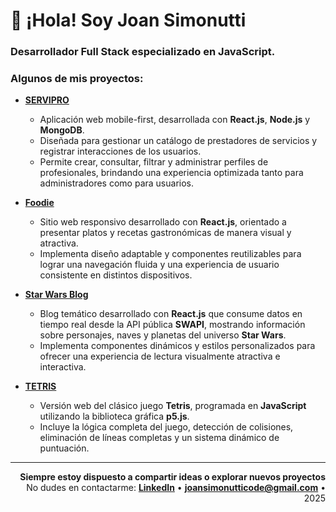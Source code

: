 <!-- 🌌 Joan Simonutti's GitHub README 👋 👾 🖖
sadsaddsadsadawdwadawdawda
# 👾 Hi! I'm Izmael
I'm a web developer with passion to procedural graphics and animated stuff<br>Currently working at [Variant Group](https://variant.net/) as a full-stack developer

Follow me on [my twitter](https://twitter.com/izmaelmag) and [Instagram](https://www.instagram.com/izmaelmag/)

### Experience
[🌎 Variant.net](https://variant.net) – Full-stack SaaS development<br>
[📄 Resume.io](https://resume.io) – PDF and DOCX documents development, Node.js microservices, UI/UX<br>
[🍆 Pure.app](https://pure.app/) – Frontend, UI Kits, Adaptivity, Performance, Analytics<br>
[🎨 CodeCode](https://codecode.ru/) – UI/UX, Websites and services based on Node.js and websockets<br>
[💅 GreatSimple](https://greatsimple.io/) – Design systems and UI Kits, sketch to html/css<br>
[🐦 Dev Seagulls](https://www.instagram.com/dev_seagulls/) – Founded IT community in Makhachkala<br>

👨‍💻 A lot of random web design and frontend freelance since 2013<br>

- 💼 [LinkedIn](https://www.linkedin.com/in/joansimonutti/)  
- ✉️ joansimonutticode@gmail.com
- [**Buscabombas**](https://buscabombas.vercel.app/) – Juego de lógica interactivo desarrollado con HTML, CSS y JavaScript.

<div align="start">
  
# 👋 ¡Bienvenido!
</div>
  
Mi nombre es **Joan Simonutti**.  
Soy **Desarrollador Full Stack** con experiencia en **JavaScript** y **Python**.

### Algunos de mis proyectos:

- **[App-Servicios](https://app-servicios.vercel.app/)**
  - Aplicación full stack, **mobile-first**, diseñada para gestionar un catálogo de prestadores de servicios y registrar interacciones de usuarios.
  - Desarrollada con **React.js**, **Node.js** y **MongoDB**, permite crear, consultar, filtrar y administrar perfiles de profesionales, ofreciendo una experiencia optimizada tanto para administradores como para usuarios.
 
- **[Foodie](https://page-01-navy.vercel.app/)**
  - Sitio web responsivo desarrollado con **React.js**, orientado a presentar platos y recetas gastronómicas de manera visual y atractiva.
  - Implementa diseño adaptable y componentes reutilizables para lograr una navegación fluida y una experiencia de usuario consistente en distintos dispositivos.
 
- **[Star Wars Blog](https://star-wars-blog-navy.vercel.app/)**
  - Blog temático desarrollado con **React.js** que consume datos en tiempo real desde la API pública **SWAPI** para mostrar información sobre personajes, naves y planetas del universo **Star Wars**.
  - Implementa componentes dinámicos y estilos personalizados para ofrecer una experiencia de lectura visualmente atractiva e interactiva.
 

- **[TETRIS](https://tetris-javascript-flame.vercel.app/)**
  - Versión web del clásico juego **Tetris**, programada en **JavaScript** utilizando la **biblioteca gráfica p5.js**.
  - Incluye la lógica completa del juego, detección de colisiones, identificación y eliminación de líneas completas, y un sistema de puntuación dinámico.
 
 # 👋 ¡Bienvenido!

**Mi nombre es Joan Simonutti**.  
**Soy Desarrollador Full Stack con experiencia en JavaScript y Python**.

### **Algunos de mis proyectos:**

- **[SERVIPRO](https://servipro-es.vercel.app/)**  
  Aplicación web responsiva (para moviles y escritorio), desarrollada con **React.js**, **Node.js** y **MongoDB**.<br>Diseñada para gestionar un catálogo de prestadores de servicios y registrar las interacciones de los usuarios. Permite crear, consultar, filtrar y administrar perfiles de profesionales, ofreciendo una experiencia optimizada tanto para administradores como para usuarios.

- **[Foodie](https://page-01-navy.vercel.app/)**  
  Sitio web responsivo desarrollado con **React.js**, orientado a presentar platos y recetas gastronómicas de manera visual y atractiva.  
  Implementa diseño adaptable y componentes reutilizables para lograr una navegación fluida y una experiencia de usuario consistente en distintos dispositivos.

- **[Star Wars Blog](https://star-wars-blog-navy.vercel.app/)**  
  Blog temático desarrollado con **React.js** que consume datos en tiempo real desde la API pública **SWAPI** para mostrar información sobre personajes, naves y planetas del universo **Star Wars**.  
  Implementa componentes dinámicos y estilos personalizados para ofrecer una experiencia de lectura visualmente atractiva e interactiva.

- **[TETRIS](https://tetris-javascript-flame.vercel.app/)**  
  Versión web del clásico juego **Tetris**, programado en **JavaScript** utilizando la biblioteca gráfica **p5.js**.  
  Incluye la lógica completa del juego, detección de colisiones, identificación y eliminación de líneas completas, y un sistema de puntuación dinámico.

---

<div align="end">
  
**Siempre estoy dispuesto a compartir ideas o explorar nuevos proyectos** <br>
No dudes en contactarme: **[LinkedIn](https://www.linkedin.com/in/joansimonutti/)**  •  **joansimonutticode@gmail.com** • 2025

</div>

### Desarrollador Full Stack especializado en JavaScript y Python.
- **Apasionado por construir aplicaciones web modernas, escalables y de alta calidad.**
-->
# 👾 ¡Hola! Soy Joan Simonutti

### Desarrollador Full Stack especializado en JavaScript.

### Algunos de mis proyectos:

- **[SERVIPRO](https://servipro-es.vercel.app/)**  
  - Aplicación web mobile-first, desarrollada con **React.js**, **Node.js** y **MongoDB**.
  - Diseñada para gestionar un catálogo de prestadores de servicios y registrar interacciones de los usuarios.
  - Permite crear, consultar, filtrar y administrar perfiles de profesionales, brindando una experiencia optimizada tanto para administradores como para usuarios.

- **[Foodie](https://page-01-navy.vercel.app/)**  
  - Sitio web responsivo desarrollado con **React.js**, orientado a presentar platos y recetas gastronómicas de manera visual y atractiva.
  - Implementa diseño adaptable y componentes reutilizables para lograr una navegación fluida y una experiencia de usuario consistente en distintos dispositivos.

- **[Star Wars Blog](https://star-wars-blog-navy.vercel.app/)**  
  - Blog temático desarrollado con **React.js** que consume datos en tiempo real desde la API pública **SWAPI**, mostrando información sobre personajes, naves y planetas del universo **Star Wars**.
  - Implementa componentes dinámicos y estilos personalizados para ofrecer una experiencia de lectura visualmente atractiva e interactiva.

- **[TETRIS](https://tetris-javascript-flame.vercel.app/)**  
  - Versión web del clásico juego **Tetris**, programada en **JavaScript** utilizando la biblioteca gráfica **p5.js**.
  - Incluye la lógica completa del juego, detección de colisiones, eliminación de líneas completas y un sistema dinámico de puntuación.

---
<div align="end">
  
**Siempre estoy dispuesto a compartir ideas o explorar nuevos proyectos** <br>
No dudes en contactarme: **[LinkedIn](https://www.linkedin.com/in/joansimonutti/)**  •  **joansimonutticode@gmail.com** • 2025

</div>


<!-- Decoración opcional tipo ASCII

✨ *"Impulsado por la pasión de crear, aprender y superarme continuamente."*

- [**Agenda de Contactos**](https://agenda-de-contactos-seven.vercel.app/)<br>Agenda digital diseñada con React.

 -->
<!-- Podés agregar emojis, arte ASCII o dejarlo minimalista -->
<!--<img src="https://camo.githubusercontent.com/525201e24fcf0d7d87f167b8f972bf33242f0588d8bb426b7df5e2911bcc609a/68747470733a2f2f7777772e616e696d61746564696d616765732e6f72672f646174612f6d656469612f3536322f616e696d617465642d6c696e652d696d6167652d303138342e676966" alt="Barra" width="100%" /> -->

<!--<img src="https://user-images.githubusercontent.com/74038190/212257468-1e9a91f1-b626-4baa-b15d-5c385dfa7ed2.gif" alt="github" width="42"/> <img src="https://user-images.githubusercontent.com/74038190/212284158-e840e285-664b-44d7-b79b-e264b5e54825.gif" alt="pacman" width="58%"/> <img src="https://user-images.githubusercontent.com/74038190/212257454-16e3712e-945a-4ca2-b238-408ad0bf87e6.gif" alt="JS" width="42"/> <img src="https://user-images.githubusercontent.com/74038190/212257472-08e52665-c503-4bd9-aa20-f5a4dae769b5.gif" alt="python" width="42"/> -->

 <!-- <strong>
    JavaScript · TypeScript · React · Node.js · HTML · CSS · Bootstrap <br/>
    Python · Flask · Django · SQL · SQLAlchemy · APIs REST · Postman · Jest · Git · GitHub
  </strong> -->
  <!-- <a href="https://pizzagram-mauve.vercel.app/">🍕 Pizzagram</a> — HTML y CSS puro, sin utilizar JavaScript ni frameworks. 
### <div align="start">👋 ¡Hey! Soy Joan, Desarrollador Full Stack enfocado en JavaScript y Python</div>
---
### <div align="start">Algunos de mis proyectos:</div>

<div align="start">

### <a href="https://page-01-navy.vercel.app/"> - Foodie</a> — Página web responsiva utilizando React.<br/>
### <a href="https://star-wars-blog-navy.vercel.app/"> - Star Wars Blog</a> — Blog de Star Wars usando React y la API "SWAPI".<br/>
### <a href="https://agenda-de-contactos-seven.vercel.app/"> - Agenda de Contactos</a> — Agenda de Contactos utilizando React.

</div>

---

<div align="start">

### Si estás trabajando en algo emocionante y necesitás ayuda<br/>o simplemente querés intercambiar ideas, ¡no dudes en escribirme!<br/>
### Charlamos? 👉 <strong>joansimonutticode@gmail.com</strong><br/><br/>Conecta conmigo 👉 <a href="https://www.linkedin.com/in/joansimonutti/" target="_blank">LinkedIn</a>

</div>

## 👋 Hey, Soy Joan!

### 📂 Proyectos Destacados:

### <a href="https://page-01-navy.vercel.app/"> - Foodie</a> — Página web responsiva utilizando React.<br/>
### <a href="https://star-wars-blog-navy.vercel.app/"> - Star Wars Blog</a> — Blog de Star Wars usando React y la API "SWAPI".<br/>
### <a href="https://agenda-de-contactos-seven.vercel.app/"> - Agenda de Contactos</a> — Agenda de Contactos utilizando React.
<br/>

📫 Si estás trabajando en algo emocionante y necesitás ayuda o simplemente querés intercambiar ideas, ¡no dudes en escribirme!
- 💼 [LinkedIn](https://www.linkedin.com/in/joansimonutti/)  
- ✉️ joansimonutticode@gmail.com

🔗🔗🔗
---

✨ *"Crear, aprender y mejorar — un paso más cerca cada día."*-->

<!--<img src="https://camo.githubusercontent.com/525201e24fcf0d7d87f167b8f972bf33242f0588d8bb426b7df5e2911bcc609a/68747470733a2f2f7777772e616e696d61746564696d616765732e6f72672f646174612f6d656469612f3536322f616e696d617465642d6c696e652d696d6167652d303138342e676966" alt="Barra" width="100%" 

📂
📫

![MarioDev](https://user-images.githubusercontent.com/74038190/225813708-98b745f2-7d22-48cf-9150-083f1b00d6c9.gif)

<img src="https://camo.githubusercontent.com/525201e24fcf0d7d87f167b8f972bf33242f0588d8bb426b7df5e2911bcc609a/68747470733a2f2f7777772e616e696d61746564696d616765732e6f72672f646174612f6d656469612f3536322f616e696d617465642d6c696e652d696d6167652d303138342e676966" alt="Barra" width="100%" />/>-->
<!--![Trabajando duro]()-->
<!--![Trabajando duro]()-->
<!--!![Trabajando duro](https://media1.giphy.com/media/v1.Y2lkPTc5MGI3NjExem9mZm9rYzNnaGNjcDQxeG1weWc4MHhmcGwweWZhNTY1NzA4bW5oaSZlcD12MV9pbnRlcm5hbF9naWZfYnlfaWQmY3Q9Zw/UPNV6BECISuMo/giphy.gif)-->
<!--![Trabajando duro](https://media2.giphy.com/media/v1.Y2lkPTc5MGI3NjExcDN1Y2VkendzYzFtYmxjcXNrdWdlZWRyaG80dmt2bjczNzNpN28xNiZlcD12MV9pbnRlcm5hbF9naWZfYnlfaWQmY3Q9Zw/78XCFBGOlS6keY1Bil/giphy.gif)-->
<!--![Trabajando duro](https://media1.giphy.com/media/v1.Y2lkPTc5MGI3NjExcmRydHlla241Y2o1YWYyem04MHY1b3Q2aTJ0OG5qcDhmZHg1M3ZmcSZlcD12MV9pbnRlcm5hbF9naWZfYnlfaWQmY3Q9Zw/487L0pNZKONFN01oHO/giphy.gif)-->
<!-- Este es un comentario en Markdown -->
